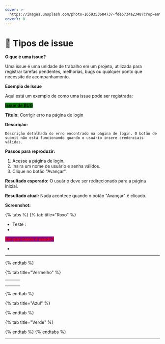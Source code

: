 ```yaml
---
cover: >-
  https://images.unsplash.com/photo-1659353684737-fde5734a2348?crop=entropy&cs=srgb&fm=jpg&ixid=M3wxOTcwMjR8MHwxfHNlYXJjaHw1fHxkb2N1bWVudG9zfGVufDB8fHx8MTcyMTkxMzcyN3ww&ixlib=rb-4.0.3&q=85
coverY: 0
---
```


# 📍 Tipos de issue

**O que é uma issue?**

Uma issue é uma unidade de trabalho em um projeto, utilizada para registrar tarefas pendentes, melhorias, bugs ou qualquer ponto que necessite de acompanhamento.

**Exemplo de Issue**

Aqui está um exemplo de como uma issue pode ser registrada:

<mark style="background-color:green;">**Issue de BUG**</mark>

**Título:** Corrigir erro na página de login

**Descrição:**

```
Descrição detalhada do erro encontrado na página de login. O botão de submit não está funcionando quando o usuário insere credenciais válidas.
```

**Passos para reproduzir:**

1. Acesse a página de login.
2. Insira um nome de usuário e senha válidos.
3. Clique no botão "Avançar".

**Resultado esperado:** O usuário deve ser redirecionado para a página inicial.

**Resultado atual:** Nada acontece quando o botão "Avançar" é clicado.

**Screenshot:**&#x20;

{% tabs %}
{% tab title="Roxo" %}
* Teste :
*



&#x20;<mark style="color:red;background-color:purple;">**Em que casos é usado?**</mark>&#x20;

*



***
{% endtab %}

{% tab title="Vermelho" %}


|   |   |   |
| - | - | - |
|   |   |   |
|   |   |   |
|   |   |   |
{% endtab %}

{% tab title="Azul" %}

{% endtab %}

{% tab title="Verde" %}

{% endtab %}
{% endtabs %}

***

